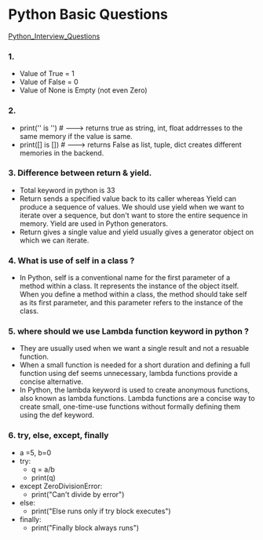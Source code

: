 # Python Basic Questions

[Python_Interview_Questions](https://colab.research.google.com/drive/18crmbaBn4AFYd8RUefb-LynmbU69uqlX)

### 1. 
- Value of True = 1 
- Value of False = 0 
- Value of None is Empty (not even Zero)

### 2. 
- print('' is '') # ---> returns true as string, int, float addrresses to the same memory if the value is same.
- print([] is []) # ---> returns False as list, tuple, dict creates different memories in the backend.
### 3. Difference between return & yield.
- Total keyword in python is 33
- Return sends a specified value back to its caller whereas Yield can produce a sequence of values.
  We should use yield when we want to iterate over a sequence, but don't want to store the entire sequence in memory. Yield are used in Python generators.
- Return gives a single value and yield usually gives a generator object on which we can iterate.

### 4. What is use of self in a class ?
- In Python, self is a conventional name for the first parameter of a method within a class.
  It represents the instance of the object itself. When you define a method within a class, the method should take self as its first parameter,
  and this parameter refers to the instance of the class.

### 5. where should we use Lambda function keyword in python ?
- They are usually used when we want a single result and not a resuable function.
- When a small function is needed for a short duration and defining a full function using def seems unnecessary, lambda functions provide a concise alternative.
- In Python, the lambda keyword is used to create anonymous functions, also known as lambda functions.
  Lambda functions are a concise way to create small, one-time-use functions without formally defining them using the def keyword.

### 6. try, else, except, finally
- a =5, b=0
- try:
  - q = a/b
  - print(q)
- except ZeroDivisionError:
  - print("Can't divide by error")
- else:
  - print("Else runs only if try block executes")
- finally:
  - print("Finally block always runs")


